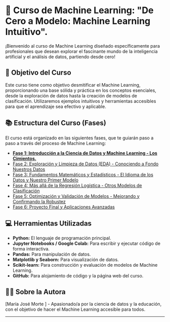 # 🚀 Curso de Machine Learning: **"De Cero a Modelo: Machine Learning Intuitivo"**.

¡Bienvenido al curso de Machine Learning diseñado específicamente para profesionales que desean explorar el fascinante mundo de la inteligencia artificial y el análisis de datos, partiendo desde cero!

## 🎯 Objetivo del Curso

Este curso tiene como objetivo desmitificar el Machine Learning, proporcionando una base sólida y práctica en los conceptos esenciales, desde la exploración de datos hasta la creación de modelos de clasificación. Utilizaremos ejemplos intuitivos y herramientas accesibles para que el aprendizaje sea efectivo y aplicable.



## 📚 Estructura del Curso (Fases)

El curso está organizado en las siguientes fases, que te guiarán paso a paso a través del proceso de Machine Learning:

* [**Fase 1: Introducción a la Ciencia de Datos y Machine Learning - Los Cimientos.**](Fase_01/README.md)
* [Fase 2: Exploración y Limpieza de Datos (EDA) - Conociendo a Fondo Nuestros Datos](Fase_02_EDA_Limpieza/README.md)
* [Fase 3: Fundamentos Matemáticos y Estadísticos - El Idioma de los Datos y Nuestro Primer Modelo](Fase_03_Fundamentos_Modelo/README.md)
* [Fase 4: Más allá de la Regresión Logística - Otros Modelos de Clasificación](Fase_04_Otros_Modelos/README.md)
* [Fase 5: Optimización y Validación de Modelos - Mejorando y Confirmando la Robustez](Fase_05_Optimizacion_Validacion/README.md)
* [Fase 6: Proyecto Final y Aplicaciones Avanzadas](Fase_06_Proyecto_Final/README.md)


## 💻 Herramientas Utilizadas

* **Python:** El lenguaje de programación principal.
* **Jupyter Notebooks / Google Colab:** Para escribir y ejecutar código de forma interactiva.
* **Pandas:** Para manipulación de datos.
* **Matplotlib y Seaborn:** Para visualización de datos.
* **Scikit-learn:** Para construcción y evaluación de modelos de Machine Learning.
* **GitHub:** Para alojamiento de código y la página web del curso.

## 👩‍🏫 Sobre la Autora

[María José Morte ] - Apasionado/a por la ciencia de datos y la educación, con el objetivo de hacer el Machine Learning accesible para todos.

---
